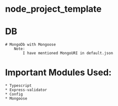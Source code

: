 # node_project_template

# DB
    # MongoDb with Mongoose
        Note: 
            I have mentioned MongoURI in default.json

# Important Modules Used:
    * Typescript
    * Express-validator
    * Config
    * Mongoose

        
     



